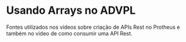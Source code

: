 # Usando Arrays no ADVPL
 Fontes utilizados nos vídeos sobre criação de APIs Rest no Protheus e também no vídeo de como consumir uma API Rest.
